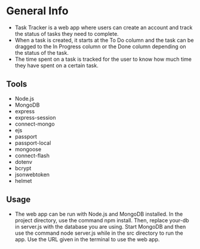 # General Info

- Task Tracker is a web app where users can create an account and track the status of tasks they need to complete.
- When a task is created, it starts at the To Do column and the task can be dragged to the In Progress column or the Done column depending on the status of the task.
- The time spent on a task is tracked for the user to know how much time they have spent on a certain task.


## Tools

- Node.js
- MongoDB
- express
- express-session
- connect-mongo
- ejs
- passport
- passport-local
- mongoose
- connect-flash
- dotenv
- bcrypt
- jsonwebtoken
- helmet


## Usage

- The web app can be run with Node.js and MongoDB installed. In the project directory, use the command npm install. Then, replace your-db in server.js with the database you are using. Start MongoDB and then use the command node server.js while in the src directory to run the app. Use the URL given in the terminal to use the web app.
